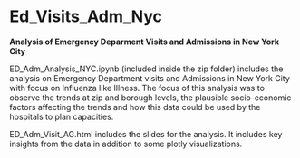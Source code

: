 # Ed_Visits_Adm_Nyc
<b>Analysis of Emergency Deparment Visits and Admissions in New York City</b>
  
ED_Adm_Analysis_NYC.ipynb (included inside the zip folder) includes the analysis on Emergency Department visits and Admissions in New York City with focus on Influenza like Illness. The focus of this analysis was to observe the trends at zip and borough levels, the plausible socio-economic factors affecting the trends and how this data could be used by the hospitals to plan capacities. 

ED_Adm_Visit_AG.html includes the slides for the analysis. It includes key insights from the data in addition to some plotly visualizations.
